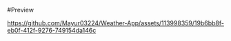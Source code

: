 #Preview


https://github.com/Mayur03224/Weather-App/assets/113998359/19b6bb8f-eb0f-412f-9276-749154da146c

